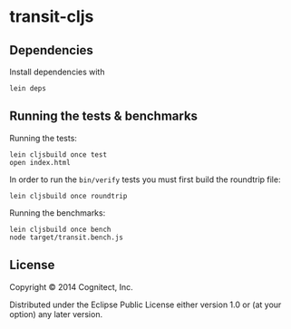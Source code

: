 # transit-cljs

## Dependencies

Install dependencies with

```
lein deps
```

## Running the tests & benchmarks

Running the tests:

```
lein cljsbuild once test
open index.html
```

In order to run the `bin/verify` tests you must first build the
roundtrip file:

```
lein cljsbuild once roundtrip
```

Running the benchmarks:

```
lein cljsbuild once bench
node target/transit.bench.js
```

## License

Copyright © 2014 Cognitect, Inc.

Distributed under the Eclipse Public License either version 1.0 or (at
your option) any later version.
